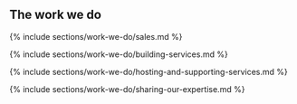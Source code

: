 ## The work we do

{% include sections/work-we-do/sales.md %}

{% include sections/work-we-do/building-services.md %}

{% include sections/work-we-do/hosting-and-supporting-services.md %}

{% include sections/work-we-do/sharing-our-expertise.md %}
